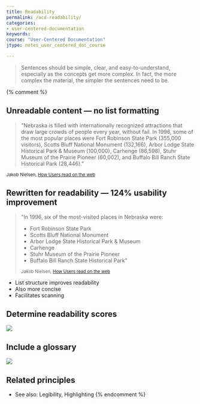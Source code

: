 ```yaml
---
title: Readability
permalink: /ucd-readability/
categories:
- user-centered-documentation
keywords:
course: "User-Centered Documentation"
jtype: notes_user_centered_doc_course

---
```


> Sentences should be simple, clear, and easy-to-understand, especially as the concepts get more complex. In fact, the more complex the material, the simpler the sentences need to be.

{% comment %}
## Unreadable content &mdash; no list formatting

> "Nebraska is filled with internationally recognized attractions that draw large crowds of people every year, without fail. In 1996, some of the most popular places were Fort Robinson State Park (355,000 visitors), Scotts Bluff National Monument (132,166), Arbor Lodge State Historical Park & Museum (100,000), Carhenge (86,598), Stuhr Museum of the Prairie Pioneer (60,002), and Buffalo Bill Ranch State Historical Park (28,446)."

<small>Jakob Nielsen, <a href="http://www.nngroup.com/articles/how-users-read-on-the-web/">How Users read on the web</a></small>

## Rewritten for readability &mdash; 124% usability improvement

<blockquote>"In 1996, six of the most-visited places in Nebraska were:
<ul><li>Fort Robinson State Park</li>
    <li>Scotts Bluff National Monument</li>
    <li>Arbor Lodge State Historical Park & Museum</li>
    <li>Carhenge</li>
    <li>Stuhr Museum of the Prairie Pioneer</li>
    <li>Buffalo Bill Ranch State Historical Park"</li></ul></p>
<small>Jakob Nielsen, <a href="http://www.nngroup.com/articles/how-users-read-on-the-web/">How Users read on the web</a></small></blockquote>

* List structure improves readability
* Also more concise
* Facilitates scanning

## Determine readability scores

<a href="https://readability-score.com"><img src="/user_centered_doc/media/rasters/readabilityscore.png"/></a>

## Include a glossary

<a href="http://www.sphinx-doc.org/en/1.5.1/glossary.html"><img src="/user_centered_doc/media/rasters/glossary.png"/></a>

## Related principles

* See also: Legibility, Highlighting
{% endcomment %}
